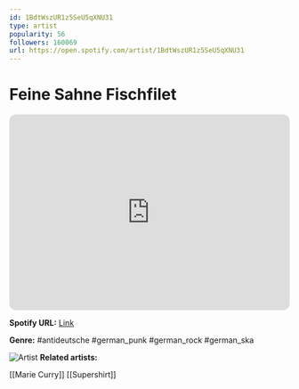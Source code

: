 ```yaml
---
id: 1BdtWszUR1z5SeU5qXNU31
type: artist
popularity: 56
followers: 160069
url: https://open.spotify.com/artist/1BdtWszUR1z5SeU5qXNU31
---
```

# Feine Sahne Fischfilet

<iframe style="border-radius:12px" src="https://open.spotify.com/embed/artist/1BdtWszUR1z5SeU5qXNU31" width="100%" height="352" frameBorder="0" allowfullscreen="" allow="autoplay; clipboard-write; encrypted-media; fullscreen; picture-in-picture" loading="lazy"></iframe>

**Spotify URL:** [Link](https://open.spotify.com/artist/1BdtWszUR1z5SeU5qXNU31)

**Genre:**  #antideutsche #german_punk #german_rock #german_ska

![Artist](https://i.scdn.co/image/ab6761610000e5ebd124b1635817bedcdb6302d5)
**Related artists:**

[[Marie Curry]]
[[Supershirt]]
